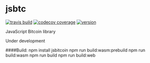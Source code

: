 # jsbtc

[![travis build](https://img.shields.io/travis/bitaps-com/jsbtc?style=plastic)](https://travis-ci.org/bitaps-com/jsbtc)
[![codecov coverage](https://img.shields.io/codecov/c/github/bitaps-com/jsbtc/beta?style=plastic)](https://codecov.io/gh/bitaps-com/jsbtc/branch/beta)
[![version](https://img.shields.io/npm/v/jsbitcoin/beta?style=plastic)](https://www.npmjs.com/package/jsbitcoin/v/1.0.0-beta.1)


JavaScript Bitcoin library


Under development

####Build:
    npm install jsbitcoin
    npm run build:wasm:prebuild
    npm run build:wasm
    npm run build
    npm run build:web
 